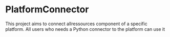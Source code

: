 # PlatformConnector
This project aims to connect allressources component of a specific platform. All users who needs a Python connector to the platform can use it
